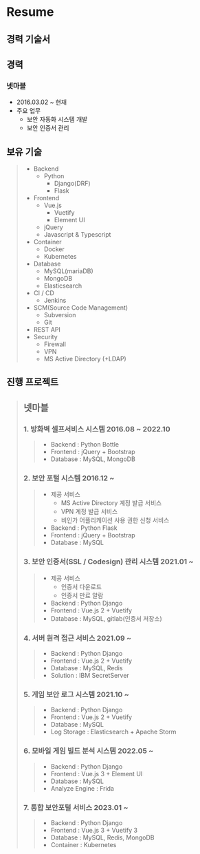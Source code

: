 # Resume
## 경력 기술서

## 경력
### 넷마블
  * 2016.03.02 ~ 현재
  * 주요 업무
    * 보안 자동화 시스템 개발
    * 보안 인증서 관리


## 보유 기술

> * Backend
>   * Python
>     * Django(DRF)
>     * Flask
> * Frontend
>   * Vue.js
>     * Vuetify
>     * Element UI
>   * jQuery
>   * Javascript & Typescript
> * Container
>   * Docker
>   * Kubernetes
> * Database
>   * MySQL(mariaDB)
>   * MongoDB
>   * Elasticsearch
> * CI / CD
>   * Jenkins
> * SCM(Source Code Management)
>   * Subversion
>   * Git
> * REST API
> * Security
>   * Firewall
>   * VPN
>   * MS Active Directory (+LDAP)


## 진행 프로젝트
> ## 넷마블
> ### 1. 방화벽 셀프서비스 시스템 2016.08 ~ 2022.10
>>    * Backend : Python Bottle
>>    * Frontend : jQuery + Bootstrap
>>    * Database : MySQL, MongoDB
> 
> ### 2. 보안 포털 시스템 2016.12 ~
>>   * 제공 서비스
>>     * MS Active Directory 계정 발급 서비스
>>     * VPN 계정 발급 서비스
>>     * 비인가 어플리케이션 사용 권한 신청 서비스
>>   * Backend : Python Flask
>>   * Frontend : jQuery + Bootstrap
>>   * Database : MySQL
> 
> ### 3. 보안 인증서(SSL / Codesign) 관리 시스템 2021.01 ~
>>    * 제공 서비스
>>      * 인증서 다운로드
>>      * 인증서 만료 알람
>>    * Backend : Python Django
>>    * Frontend : Vue.js 2 + Vuetify
>>    * Database : MySQL, gitlab(인증서 저장소)
> 
> ### 4. 서버 원격 접근 서비스 2021.09 ~
>>    * Backend : Python Django
>>    * Frontend : Vue.js 2 + Vuetify
>>    * Database : MySQL, Redis
>>    * Solution : IBM SecretServer
> 
> ### 5. 게임 보안 로그 시스템 2021.10 ~
>>    * Backend : Python Django
>>    * Frontend : Vue.js 2 + Vuetify
>>    * Database : MySQL
>>    * Log Storage : Elasticsearch + Apache Storm
> 
> ### 6. 모바일 게임 빌드 분석 시스템 2022.05 ~
>>    * Backend : Python Django
>>    * Frontend : Vue.js 3 + Element UI
>>    * Database : MySQL
>>    * Analyze Engine : Frida
> 
> ### 7. 통합 보안포털 서비스 2023.01 ~
>> * Backend : Python Django
>> * Frontend : Vue.js 3 + Vuetify 3
>> * Database : MySQL, Redis, MongoDB
>> * Container : Kubernetes